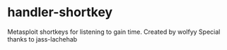 # handler-shortkey

Metasploit shortkeys for listening to gain time.
Created by wolfyy 
Special thanks to jass-lachehab
